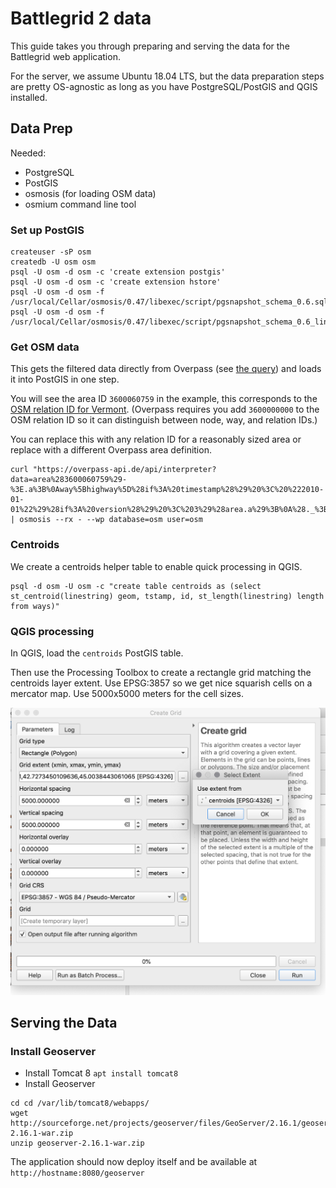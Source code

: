 # Battlegrid 2 data

This guide takes you through preparing and serving the data for the Battlegrid web application.

For the server, we assume Ubuntu 18.04 LTS, but the data preparation steps are pretty OS-agnostic as long as you have PostgreSQL/PostGIS and QGIS installed.

## Data Prep

Needed:
* PostgreSQL 
* PostGIS
* osmosis (for loading OSM data)
* osmium command line tool

### Set up PostGIS

```
createuser -sP osm
createdb -U osm osm
psql -U osm -d osm -c 'create extension postgis'
psql -U osm -d osm -c 'create extension hstore'
psql -U osm -d osm -f /usr/local/Cellar/osmosis/0.47/libexec/script/pgsnapshot_schema_0.6.sql
psql -U osm -d osm -f /usr/local/Cellar/osmosis/0.47/libexec/script/pgsnapshot_schema_0.6_linestring.sql
```

### Get OSM data

This gets the filtered data directly from Overpass (see [the query](https://overpass-turbo.eu/s/OSN)) and loads it into PostGIS in one step. 

You will see the area ID `3600060759` in the example, this corresponds to the [OSM relation ID for Vermont](https://www.openstreetmap.org/relation/60759). (Overpass requires you add `3600000000` to the OSM relation ID so it can distinguish between node, way, and relation IDs.)

You can replace this with any relation ID for a reasonably sized area or replace with a different Overpass area definition.

```
curl "https://overpass-api.de/api/interpreter?data=area%283600060759%29-%3E.a%3B%0Away%5Bhighway%5D%28if%3A%20timestamp%28%29%20%3C%20%222010-01-01%22%29%28if%3A%20version%28%29%20%3C%203%29%28area.a%29%3B%0A%28._%3B%3E%3B%29%3B%0Aout%20meta%3B%0A" | osmosis --rx - --wp database=osm user=osm

```

### Centroids

We create a centroids helper table to enable quick processing in QGIS.

```
psql -d osm -U osm -c "create table centroids as (select st_centroid(linestring) geom, tstamp, id, st_length(linestring) length from ways)"
```

### QGIS processing

In QGIS, load the `centroids` PostGIS table.

Then use the Processing Toolbox to create a rectangle grid matching the centroids layer extent. Use EPSG:3857 so we get nice squarish cells on a mercator map. Use 5000x5000 meters for the cell sizes.

![create grid screenshot](../images/create-grid.png)


## Serving the Data

### Install Geoserver

* Install Tomcat 8 `apt install tomcat8`
* Install Geoserver
```
cd cd /var/lib/tomcat8/webapps/
wget http://sourceforge.net/projects/geoserver/files/GeoServer/2.16.1/geoserver-2.16.1-war.zip
unzip geoserver-2.16.1-war.zip
```
The application should now deploy itself and be available at `http://hostname:8080/geoserver`

